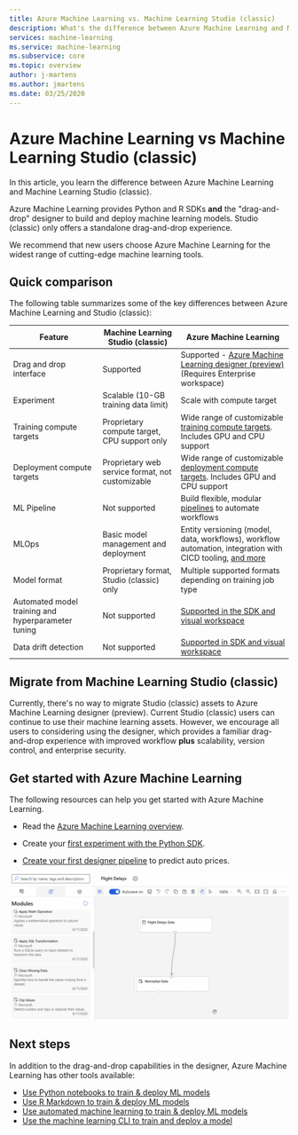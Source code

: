 ```yaml
---
title: Azure Machine Learning vs. Machine Learning Studio (classic)  
description: What's the difference between Azure Machine Learning and Machine Learning Studio (classic)?
services: machine-learning
ms.service: machine-learning
ms.subservice: core
ms.topic: overview
author: j-martens
ms.author: jmartens
ms.date: 03/25/2020
---
```

 
# Azure Machine Learning vs Machine Learning Studio (classic)

In this article, you learn the difference between Azure Machine Learning and Machine Learning Studio (classic). 

Azure Machine Learning provides Python and R SDKs **and** the "drag-and-drop" designer to build and deploy machine learning models. Studio (classic) only offers a standalone drag-and-drop experience.

We recommend that new users choose Azure Machine Learning for the widest range of cutting-edge machine learning tools.

## Quick comparison

The following table summarizes some of the key differences between Azure Machine Learning and Studio (classic):

| Feature | Machine Learning Studio (classic) | Azure Machine Learning |
|---| --- | --- |
| Drag and drop interface | Supported | Supported - [Azure Machine Learning designer (preview)](concept-designer.md) <br/>(Requires Enterprise workspace) | 
| Experiment | Scalable (10-GB training data limit) | Scale with compute target |
| Training compute targets | Proprietary compute target, CPU support only | Wide range of customizable [training compute targets](concept-compute-target.md#train). Includes GPU and CPU support | 
| Deployment compute targets | Proprietary web service format, not customizable | Wide range of customizable [deployment compute targets](concept-compute-target.md#deploy). Includes GPU and CPU support |
| ML Pipeline | Not supported | Build flexible, modular [pipelines](concept-ml-pipelines.md) to automate workflows |
| MLOps | Basic model management and deployment | Entity versioning (model, data, workflows), workflow automation, integration with CICD tooling, [and more](concept-model-management-and-deployment.md) |
| Model format | Proprietary format, Studio (classic) only | Multiple supported formats depending on training job type |
| Automated model training and hyperparameter tuning |  Not supported | [Supported in the SDK and visual workspace](concept-automated-ml.md) | 
| Data drift detection | Not supported | [Supported in SDK and visual workspace](how-to-monitor-datasets.md) |


## Migrate from Machine Learning Studio (classic)

Currently, there's no way to migrate Studio (classic) assets to Azure Machine Learning designer (preview). Current Studio (classic) users can continue to use their machine learning assets. However, we encourage all users to considering using the designer, which provides a familiar drag-and-drop experience with improved workflow **plus** scalability, version control, and enterprise security.

## Get started with Azure Machine Learning

The following resources can help you get started with Azure Machine Learning. 

- Read the [Azure Machine Learning overview](overview-what-is-azure-ml.md).

- Create your [first experiment with the Python SDK](tutorial-1st-experiment-sdk-setup.md).

- [Create your first designer pipeline](tutorial-designer-automobile-price-train-score.md) to predict auto prices.

![Azure Machine Learning designer example](media/concept-designer/designer-drag-and-drop.gif)

## Next steps

In addition to the drag-and-drop capabilities in the designer, Azure Machine Learning has other tools available:  
  + [Use Python notebooks to train & deploy ML models](tutorial-1st-experiment-sdk-setup.md)
  + [Use R Markdown to train & deploy ML models](tutorial-1st-r-experiment.md) 
  + [Use automated machine learning to train & deploy ML models](tutorial-first-experiment-automated-ml.md)  
  + [Use the machine learning CLI to train and deploy a model](tutorial-train-deploy-model-cli.md)

